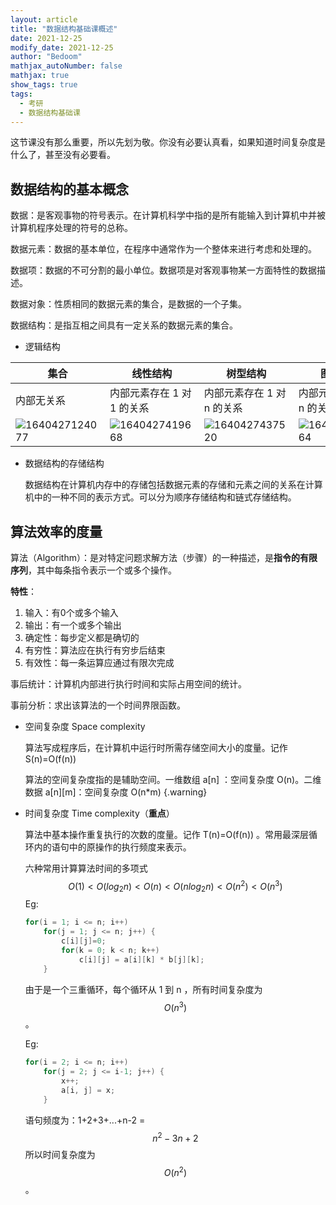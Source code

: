 ```yaml
---
layout: article
title: "数据结构基础课概述"
date: 2021-12-25
modify_date: 2021-12-25
author: "Bedoom"
mathjax_autoNumber: false
mathjax: true
show_tags: true
tags: 
  - 考研
  - 数据结构基础课
---
```


这节课没有那么重要，所以先划为敬。你没有必要认真看，如果知道时间复杂度是什么了，甚至没有必要看。

<!--more-->

## 数据结构的基本概念

数据：是客观事物的符号表示。在计算机科学中指的是所有能输入到计算机中并被计算机程序处理的符号的总称。

数据元素：数据的基本单位，在程序中通常作为一个整体来进行考虑和处理的。

数据项：数据的不可分割的最小单位。数据项是对客观事物某一方面特性的数据描述。

数据对象：性质相同的数据元素的集合，是数据的一个子集。

数据结构：是指互相之间具有一定关系的数据元素的集合。

* 逻辑结构

| 集合                                                         | 线性结构                                                     | 树型结构                                                     | 图状结构                                                     |
| ------------------------------------------------------------ | ------------------------------------------------------------ | ------------------------------------------------------------ | ------------------------------------------------------------ |
| 内部无关系                                                   | 内部元素存在 1 对 1 的关系                                   | 内部元素存在 1 对 n 的关系                                   | 内部元素存在 m 对 n 的关系                                   |
| ![1640427124077](https://s2.loli.net/2021/12/25/3zmGuWD9SkNjgFY.png) | ![1640427419668](https://s2.loli.net/2021/12/25/kruF1PUyxAjI9Za.png) | ![1640427437520](https://s2.loli.net/2021/12/25/ejSD1hCM6NawzQg.png) | ![1640427432764](https://s2.loli.net/2021/12/25/w6sbWzjpOt1Qfhm.png) |

* 数据结构的存储结构

  数据结构在计算机内存中的存储包括数据元素的存储和元素之间的关系在计算机中的一种不同的表示方式。可以分为顺序存储结构和链式存储结构。

## 算法效率的度量

算法（Algorithm）：是对特定问题求解方法（步骤）的一种描述，是**指令的有限序列**，其中每条指令表示一个或多个操作。

**特性**：

1. 输入：有0个或多个输入
2. 输出：有一个或多个输出
3. 确定性：每步定义都是确切的
4. 有穷性：算法应在执行有穷步后结束
5. 有效性：每一条运算应通过有限次完成

事后统计：计算机内部进行执行时间和实际占用空间的统计。

事前分析：求出该算法的一个时间界限函数。

* 空间复杂度 Space complexity

  算法写成程序后，在计算机中运行时所需存储空间大小的度量。记作 S(n)=O(f(n)) 

  算法的空间复杂度指的是辅助空间。一维数组 a[n] ：空间复杂度 O(n)。二维数据 a\[n][m]：空间复杂度 O(n*m)
  {.warning}

* 时间复杂度 Time complexity（**重点**）

  算法中基本操作重复执行的次数的度量。记作 T(n)=O(f(n)) 。常用最深层循环内的语句中的原操作的执行频度来表示。

  六种常用计算算法时间的多项式
  $$
  O(1)<O(log_2n)<O(n)<O(nlog_2n)<O(n^2)<O(n^3)
  $$
  Eg:

  ```c
  for(i = 1; i <= n; i++)
      for(j = 1; j <= n; j++) {
          c[i][j]=0;
          for(k = 0; k < n; k++)
              c[i][j] = a[i][k] * b[j][k];
      }
  ```

  由于是一个三重循环，每个循环从 1 到 n ，所有时间复杂度为 $$O(n^3)$$ 。

  Eg:

  ```c
  for(i = 2; i <= n; i++)
      for(j = 2; j <= i-1; j++) {
          x++;
          a[i, j] = x;
      }
  ```

  语句频度为：1+2+3+...+n-2 = $$n^2-3n+2$$ 所以时间复杂度为 $$O(n^2)$$ 。


